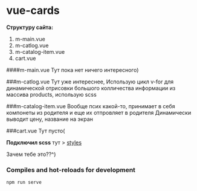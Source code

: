 # vue-cards

__Cтруктуру сайта:__ 
1. m-main.vue
2. m-catlog.vue
3. m-catalog-item.vue
4. cart.vue

####m-main.vue 
Тут пока нет ничего интересного)

###m-catlog.vue
Тут уже интереснее, 
Использую цикл v-for для динамической отрисовки большого колличества информации из массива products,
использую scss 

###m-catalog-item.vue
Вообще псих какой-то, принимает в себя компонеты из родителя и еще их отпровляет в родителя
Динамически выводит цену, название на экран 

###cart.vue
Тут пусто(

__Подключил scss__
тут > [styles]()

Зачем тебе это??^)
### Compiles and hot-reloads for development
```
npm run serve
```
